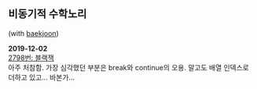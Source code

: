 비동기적 수학노리
---

(with [baekjoon](https://www.acmicpc.net/))

**2019-12-02**  
[2798번: 블랙잭](https://www.acmicpc.net/problem/2798)  
아주 처참함. 가장 심각했던 부분은 break와 continue의 오용. 말고도 배열 인덱스로 더하고 있고... 바본가...